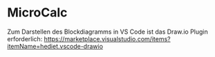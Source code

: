 # MicroCalc
Zum Darstellen des Blockdiagramms in VS Code ist das Draw.io Plugin erforderlich:
https://marketplace.visualstudio.com/items?itemName=hediet.vscode-drawio
